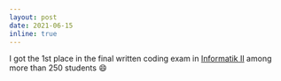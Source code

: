 ```yaml
---
layout: post
date: 2021-06-15
inline: true
---
```


I got the 1st place in the final written coding exam in [Informatik II](https://www.ifi.uzh.ch/en/dbtg/teaching/courses/infoII.html) among more than 250 students :smile:
